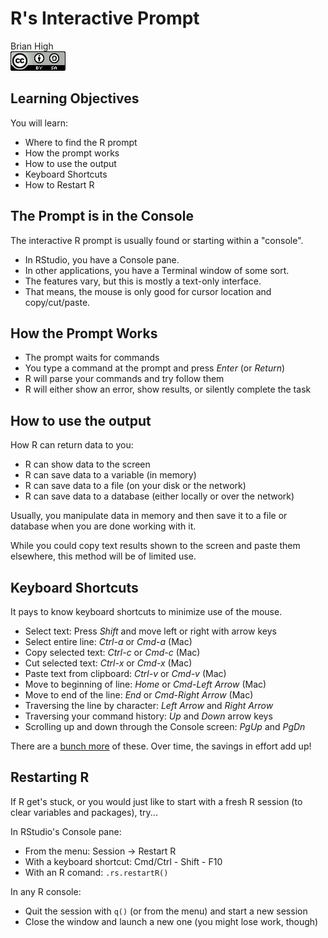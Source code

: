 # R's Interactive Prompt
Brian High  
![CC BY-SA 4.0](../images/cc_by-sa_4.png)  



## Learning Objectives

You will learn:

* Where to find the R prompt
* How the prompt works
* How to use the output
* Keyboard Shortcuts
* How to Restart R

## The Prompt is in the Console

The interactive R prompt is usually found or starting within a "console". 

* In RStudio, you have a Console pane. 
* In other applications, you have a Terminal window of some sort.
* The features vary, but this is mostly a text-only interface.
* That means, the mouse is only good for cursor location and copy/cut/paste.

## How the Prompt Works

* The prompt waits for commands
* You type a command at the prompt and press *Enter* (or *Return*)
* R will parse your commands and try follow them
* R will either show an error, show results, or silently complete the task

## How to use the output

How R can return data to you:

* R can show data to the screen
* R can save data to a variable (in memory)
* R can save data to a file (on your disk or the network)
* R can save data to a database (either locally or over the network)

Usually, you manipulate data in memory and then save it to a file or database
when you are done working with it.

While you could copy text results shown to the screen and paste them elsewhere,
this method will be of limited use.

## Keyboard Shortcuts

It pays to know keyboard shortcuts to minimize use of the mouse.

* Select text: Press *Shift* and move left or right with arrow keys
* Select entire line: *Ctrl-a* or *Cmd-a* (Mac) 
* Copy selected text: *Ctrl-c* or *Cmd-c* (Mac)
* Cut selected text: *Ctrl-x* or *Cmd-x* (Mac)
* Paste text from clipboard: *Ctrl-v* or *Cmd-v* (Mac)
* Move to beginning of line: *Home* or *Cmd*-*Left Arrow* (Mac)
* Move to end of the line: *End* or *Cmd*-*Right Arrow* (Mac)
* Traversing the line by character: *Left Arrow* and *Right Arrow*
* Traversing your command history: *Up* and *Down* arrow keys
* Scrolling up and down through the Console screen: *PgUp* and *PgDn*

There are a [bunch more](https://support.rstudio.com/hc/en-us/articles/200711853-Keyboard-Shortcuts) of these. Over time, the savings in effort add up!

## Restarting R

If R get's stuck, or you would just like to start with a fresh R session 
(to clear variables and packages), try...

In RStudio's Console pane:

* From the menu: Session -> Restart R
* With a keyboard shortcut: Cmd/Ctrl - Shift - F10
* With an R comand: `.rs.restartR()`

In any R console:

* Quit the session with `q()` (or from the menu) and start a new session
* Close the window and launch a new one (you might lose work, though)
